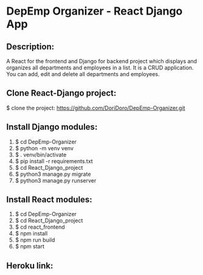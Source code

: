
# DepEmp Organizer - React Django App


## Description:
A React for the frontend and Django for backend project which displays and organizes all departments and employees in a list. It is a CRUD application. You can add, edit and delete all departments and employees. 


## Clone React-Django project:
$ clone the project: https://github.com/DoriDoro/DepEmp-Organizer.git


## Install Django modules:
1. $ cd DepEmp-Organizer
2. $ python -m venv venv
3. $ . venv/bin/activate
4. $ pip install -r requirements.txt
5. $ cd React_Django_project
6. $ python3 manage.py migrate
7. $ python3 manage.py runserver


## Install React modules:
1. $ cd DepEmp-Organizer
2. $ cd React_Django_project
3. $ cd react_frontend
4. $ npm install
5. $ npm run build
6. $ npm start


## Heroku link:


